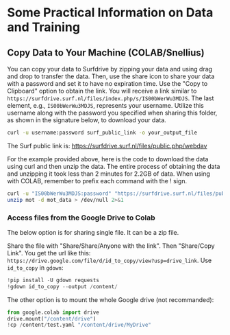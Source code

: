 # Some Practical Information on Data and Training

## Copy Data to Your Machine (COLAB/Snellius)

You can copy your data to Surfdrive by zipping your data and using drag and drop to transfer the data. Then, use the share icon to share your data with a password and set it to have no expiration time. Use the "Copy to Clipboard" option to obtain the link. You will receive a link similar to `https://surfdrive.surf.nl/files/index.php/s/IS00bWerWu3MDJS`. The last element, e.g., `IS00bWerWu3MDJS`, represents your username. Utilize this username along with the password you specified when sharing this folder, as shown in the signature below, to download your data.

```bash
curl -u username:password surf_public_link -o your_output_file
```

The Surf public link is: https://surfdrive.surf.nl/files/public.php/webdav

For the example provided above, here is the code to download the data using curl and then unzip the data. The entire process of obtaining the data and unzipping it took less than 2 minutes for 2.2GB of data. When using with COLAB, remember to prefix each command with the ! sign.

```bash
curl -u "IS00bWerWu3MDJS:password" "https://surfdrive.surf.nl/files/public.php/webdav" -o mot
unzip mot -d mot_data > /dev/null 2>&1
```

### Access files from the Google Drive to Colab
The below option is for sharing single file. It can be a zip file.

Share the file with "Share/Share/Anyone with the link". Then "Share/Copy Link". You get the url like this:
`https://drive.google.com/file/d/id_to_copy/view?usp=drive_link`. Use `id_to_copy` in `gdown`:
```python
!pip install -U gdown requests
!gdown id_to_copy --output /content/
```

The other option is to mount the whole Google drive (not recommanded):
```python
from google.colab import drive
drive.mount("/content/drive")
!cp /content/test.yaml "/content/drive/MyDrive"
```
